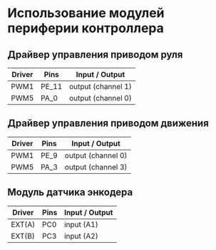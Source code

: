 # Использование модулей периферии контроллера

## Драйвер управления приводом руля 
Driver | Pins | Input / Output
-------|------|-------
  PWM1 | PE_11|output (channel 1)
  PWM5 | PA_0 |output (channel 0)



## Драйвер управления приводом движения 
Driver | Pins | Input / Output
-------|------|-------
  PWM1 | PE_9 |output (channel 0)
  PWM5 | PA_3 |output (channel 3)
       


## Модуль датчика энкодера 
Driver | Pins | Input / Output
-------|------|-------
EXT(A) |PC0   | input (A1)
EXT(B) |PC3   | input (A2)
